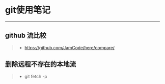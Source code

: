 # git使用笔记
----


## github 流比较
>* https://github.com/JamCode/here/compare/


## 删除远程不存在的本地流
>* git fetch -p
